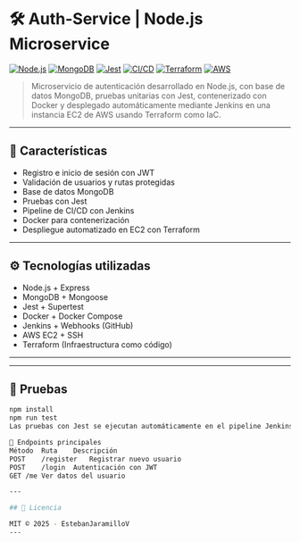 # 🛠️ Auth-Service | Node.js Microservice

[![Node.js](https://img.shields.io/badge/Node.js-18.x-green)](https://nodejs.org/)
[![MongoDB](https://img.shields.io/badge/MongoDB-%206.x-brightgreen)](https://www.mongodb.com/)
[![Jest](https://img.shields.io/badge/Tested_with-Jest-blue)](https://jestjs.io/)
[![CI/CD](https://img.shields.io/badge/CI/CD-Jenkins-orange)](https://www.jenkins.io/)
[![Terraform](https://img.shields.io/badge/IaC-Terraform-844FBA)](https://www.terraform.io/)
[![AWS](https://img.shields.io/badge/Deployed_on-AWS_EC2-FF9900)](https://aws.amazon.com/ec2/)

> Microservicio de autenticación desarrollado en Node.js, con base de datos MongoDB, pruebas unitarias con Jest, contenerizado con Docker y desplegado automáticamente mediante Jenkins en una instancia EC2 de AWS usando Terraform como IaC.

---

## 📌 Características

- Registro e inicio de sesión con JWT
- Validación de usuarios y rutas protegidas
- Base de datos MongoDB
- Pruebas con Jest
- Pipeline de CI/CD con Jenkins
- Docker para contenerización
- Despliegue automatizado en EC2 con Terraform

---

## ⚙️ Tecnologías utilizadas

- Node.js + Express
- MongoDB + Mongoose
- Jest + Supertest
- Docker + Docker Compose
- Jenkins + Webhooks (GitHub)
- AWS EC2 + SSH
- Terraform (Infraestructura como código)

---

---

## 🧪 Pruebas

```bash
npm install
npm run test
Las pruebas con Jest se ejecutan automáticamente en el pipeline Jenkins en cada push a master.

📡 Endpoints principales
Método	Ruta	Descripción
POST	/register	Registrar nuevo usuario
POST	/login	Autenticación con JWT
GET	/me	Ver datos del usuario

---

## 📜 Licencia

MIT © 2025 - EstebanJaramilloV
---


